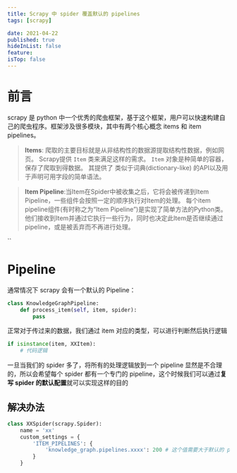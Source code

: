 ```yaml
---
title: Scrapy 中 spider 覆盖默认的 pipelines
tags: [scrapy]

date: 2021-04-22
published: true
hideInList: false
feature: 
isTop: false
---
```


# 前言
scrapy 是 python 中一个优秀的爬虫框架，基于这个框架，用户可以快速构建自己的爬虫程序。框架涉及很多模块，其中有两个核心概念 items 和 item pipelines。


> **Items**: 爬取的主要目标就是从非结构性的数据源提取结构性数据，例如网页。 Scrapy提供 `Item` 类来满足这样的需求。
> `Item` 对象是种简单的容器，保存了爬取到得数据。 其提供了 类似于词典(dictionary-like) 的API以及用于声明可用字段的简单语法。

> **Item Pipeline**:当Item在Spider中被收集之后，它将会被传递到Item Pipeline，一些组件会按照一定的顺序执行对Item的处理。
> 每个item pipeline组件(有时称之为“Item Pipeline”)是实现了简单方法的Python类。他们接收到Item并通过它执行一些行为，同时也决定此Item是否继续通过pipeline，或是被丢弃而不再进行处理。

``
# Pipeline
通常情况下 scrapy 会有一个默认的 Pipeline：
```python
class KnowledgeGraphPipeline:
    def process_item(self, item, spider):
        pass
```
正常对于传过来的数据，我们通过 item 对应的类型，可以进行判断然后执行逻辑
```python
if isinstance(item, XXItem):
    # 代码逻辑
```
一旦当我们的 spider 多了，将所有的处理逻辑放到一个 pipeline 显然是不合理的，所以会希望每个 spider 都有一个专门的 pipeline，这个时候我们可以通过**复写 spider 的默认配置**就可以实现这样的目的
## 解决办法
```python
class XXSpider(scrapy.Spider):
    name = 'xx'
    custom_settings = {
        'ITEM_PIPELINES': {
            'knowledge_graph.pipelines.xxxx': 200 # 这个值需要大于默认的 pipeline
        }
    }
```
